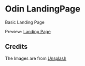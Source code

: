 # Odin LandingPage

Basic Landing Page

Preview: [Landing Page](https://lordofghost.github.io/odin-landingPage/)

## Credits

The Images are from [Unsplash](https://unsplash.com/)
